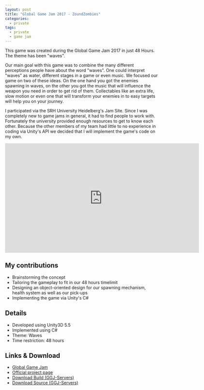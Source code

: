 ```yaml
---
layout: post
title: "Global Game Jam 2017 - ZoundZombies"
categories:
  - private
tags:
  - private
  - game jam
---
```


This game was created during the Global Game Jam 2017 in just 48 Hours. The theme has been "waves". 

Our main goal with this game was to combine the many different perceptions people have about the word "waves". One could interpret "waves" as water, different stages in a game or even music. We focused our game on two of these ideas. On the one hand you got the enemies spawning in waves, on the other you got the music that will influence the weapon you need in order to get rid of them. Collectables like an extra life, slow motion or even one that will transform your enemies in to easy targets will help you on your journey.

I participated via the SRH University Heidelberg's Jam Site. Since I was completely new to game jams in general, it had to find people to work with. Fortunately the university provided enough resources to get to know each other. Because the other members of my team had little to no experience in coding via Unity's API we decided that I will implement the game's code on my own.

<div class="embed-responsive embed-responsive-16by9">
  <iframe width="640" height="360" src="https://www.youtube.com/watch?v=FpcR29_RVO0&source_ve_path=MjM4NTE&feature=emb_title" frameborder="0" allowfullscreen></iframe>
</div>


## My contributions
-   Brainstorming the concept
-   Tailoring the gameplay to fit in our 48 hours timelimit
-   Designing an object-oriented design for our spawning mechanism, health system as well as our pick-ups
-   Implementing the game via Unity's C#

## Details
-   Developed using Unity3D 5.5
-   Implemented using C#
-   Theme: Waves
-   Time restriction: 48 hours

## Links & Download

-   [Global Game Jam](https://globalgamejam.org/)
-   [Official project page](https://globalgamejam.org/2017/games/zoundzombies)
-   [Download Build (GGJ-Servers)](http://ggj.s3.amazonaws.com/games/2017/01/22/1550/build_zoundzombies.zip)
-   [Download Source (GGJ-Servers)](https://ggj.s3.amazonaws.com/games/2017/01/22/1452/zoundzombies_source_build.zip)